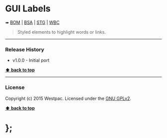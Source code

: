 GUI Labels
==========

➠
[BOM](http://westpaccxteam.github.io/GUI-source/labels/1.0.1/tests/BOM/) |
[BSA](http://westpaccxteam.github.io/GUI-source/labels/1.0.1/tests/BSA/) |
[STG](http://westpaccxteam.github.io/GUI-source/labels/1.0.1/tests/STG/) |
[WBC](http://westpaccxteam.github.io/GUI-source/labels/1.0.1/tests/WBC/)

> Styled elements to highlight words or links.

----------------------------------------------------------------------------------------------------------------------------------------------------------------


### Release History

* v1.0.0 - Initial port

**[⬆ back to top](#content)**


----------------------------------------------------------------------------------------------------------------------------------------------------------------


### License

Copyright (c) 2015 Westpac. Licensed under the [GNU GPLv2](https://raw.githubusercontent.com/WestpacCXTeam/GUI-source/master/LICENSE).

**[⬆ back to top](#content)**

# };
